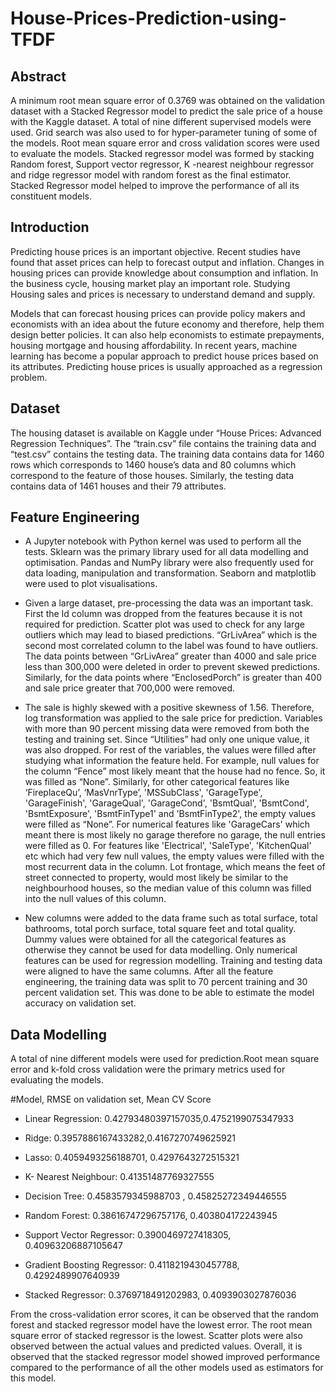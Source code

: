 # House-Prices-Prediction-using-TFDF

## Abstract
A minimum root mean square error of 0.3769 was obtained on the validation dataset with a Stacked Regressor model to predict the sale price of a house with the Kaggle dataset. A total of nine different supervised models were used. Grid search was also used to for hyper-parameter tuning of some of the models. Root mean square error and cross validation scores were used to evaluate the models. Stacked regressor model was formed by stacking Random forest, Support vector regressor, K -nearest neighbour regressor and ridge regressor model with random forest as the final estimator. Stacked Regressor model helped to improve the performance of all its constituent models.

## Introduction
Predicting house prices is an important objective. Recent studies have found that asset prices can help to forecast output and inflation. Changes in housing prices can provide knowledge about consumption and inflation. In the business cycle, housing market play an important role.  Studying Housing sales and prices is necessary to understand demand and supply.

Models that can forecast housing prices can provide policy makers and economists with an idea about the future economy and therefore, help them design better policies. It can also help economists to estimate prepayments, housing mortgage and housing affordability.  In recent years, machine learning has become a popular approach to predict house prices based on its attributes. Predicting house prices is usually approached as a regression problem.

## Dataset
The housing dataset is available on Kaggle under “House Prices: Advanced Regression Techniques”. The “train.csv” file contains the training data and “test.csv” contains the testing data. The training data contains data for 1460 rows which corresponds to 1460 house’s data and   80 columns which correspond to the feature of those houses. Similarly, the testing data contains data of 1461 houses and their 79 attributes.  

## Feature Engineering
- A Jupyter notebook with Python kernel was used to perform all the tests. Sklearn was the primary library used for all data modelling and optimisation. Pandas and NumPy library were also frequently used for data loading, manipulation and transformation. Seaborn and matplotlib were used to plot visualisations.

- Given a large dataset, pre-processing the data was an important task. First the Id column was dropped from the features because it is not required for prediction. Scatter plot was used to check for any large outliers which may lead to biased predictions. “GrLivArea” which is the second most correlated column to the label was found to have outliers. The data points between “GrLivArea” greater than 4000 and sale price less than 300,000 were deleted in order to prevent skewed predictions. Similarly, for the data points where “EnclosedPorch” is greater than 400  and  sale price  greater  that    700,000
were removed. 

- The sale is highly skewed with a positive skewness of 1.56. Therefore, log transformation was applied to the sale price for prediction. 
Variables with more than 90 percent missing data were removed from both the testing and training set. Since “Utilities” had only one unique value, it was also dropped. For rest of the variables, the values were filled after studying what information the feature held. For example, null values for the column “Fence” most likely meant that the house had no fence. So, it was filled as “None”. Similarly, for other categorical features like ‘FireplaceQu’, ‘MasVnrType’, 'MSSubClass', 'GarageType', 'GarageFinish', 'GarageQual', 'GarageCond', 'BsmtQual', 'BsmtCond', 'BsmtExposure', 'BsmtFinType1' and 'BsmtFinType2', the empty values were filled as “None”. For numerical features like 'GarageCars' which meant there is most likely no garage therefore no garage, the null entries were filled as 0. For features like 'Electrical', 'SaleType', 'KitchenQual' etc which had very few null values, the empty values were filled with the most recurrent data in the column. Lot frontage, which means the feet of street connected to property, would most likely be similar to the neighbourhood houses, so the median value of this column was filled into the null values of this column.

- New columns were added to the data frame such as total surface, total bathrooms, total porch surface, total square feet and total quality. Dummy values were obtained for all the categorical features as otherwise they cannot be used for data modelling. Only numerical features can be used for regression modelling. Training and testing data were aligned to have the same columns. After all the feature engineering, the training data was split to 70 percent training and 30 percent validation set. This was done to be able to estimate the model accuracy on validation set. 

## Data Modelling
A total of nine different models were used for prediction.Root mean square error and k-fold cross validation were the primary metrics used for evaluating the models. 

#Model,	RMSE on validation set,  Mean CV Score

- Linear Regression:	0.42793480397157035,0.4752199075347933

- Ridge:	0.3957886167433282,0.4167270749625921

- Lasso:	0.4059493256188701, 0.4297643272515321

- K- Nearest Neighbour: 0.41351487769327555
	
- Decision Tree:	0.4583579345988703 , 0.45825272349446555

- Random Forest:	0.38616747296757176, 0.403804172243945

- Support Vector Regressor:	0.3900469727418305, 0.40963206887105647

- Gradient Boosting Regressor:	0.4118219430457788, 0.4292489907640939

- Stacked Regressor:	0.3769718491202983, 0.4093903027876036

From the cross-validation error scores, it can be observed that the random forest and stacked regressor model have the lowest error.  The root mean square error of stacked regressor is the lowest. Scatter plots were also observed between the actual values and predicted values. Overall, it is observed that the stacked regressor model showed improved performance compared to the performance of all the other models used as estimators for this model.
